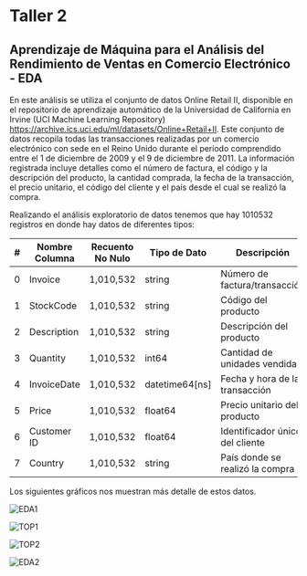 # Taller 2
## Aprendizaje de Máquina para el Análisis del Rendimiento de Ventas en Comercio Electrónico - EDA

En este análisis se utiliza el conjunto de datos Online Retail II, disponible en el repositorio de aprendizaje automático de la Universidad de California en Irvine (UCI Machine Learning Repository) https://archive.ics.uci.edu/ml/datasets/Online+Retail+II. Este conjunto de datos recopila todas las transacciones realizadas por un comercio electrónico con sede en el Reino Unido durante el período comprendido entre el 1 de diciembre de 2009 y el 9 de diciembre de 2011. La información registrada incluye detalles como el número de factura, el código y la descripción del producto, la cantidad comprada, la fecha de la transacción, el precio unitario, el código del cliente y el país desde el cual se realizó la compra.

Realizando el análisis exploratorio de datos tenemos que hay 1010532 registros en donde hay datos de diferentes tipos:

| # | Nombre Columna | Recuento No Nulo | Tipo de Dato | Descripción |
|---|----------------|------------------|--------------|-------------|
| 0 | Invoice | 1,010,532 | string | Número de factura/transacción |
| 1 | StockCode | 1,010,532 | string | Código del producto |
| 2 | Description | 1,010,532 | string | Descripción del producto |
| 3 | Quantity | 1,010,532 | int64 | Cantidad de unidades vendidas |
| 4 | InvoiceDate | 1,010,532 | datetime64[ns] | Fecha y hora de la transacción |
| 5 | Price | 1,010,532 | float64 | Precio unitario del producto |
| 6 | Customer ID | 1,010,532 | float64 | Identificador único del cliente |
| 7 | Country | 1,010,532 | string | País donde se realizó la compra |

Los siguientes gráficos nos muestran más detalle de estos datos.

![EDA1](https://github.com/user-attachments/assets/a0675dd5-c972-4875-b5f2-c3b717ff8d9a)

![TOP1](https://github.com/user-attachments/assets/9a9e3977-02d4-4acc-85be-273e6b3d3b41)

![TOP2](https://github.com/user-attachments/assets/89bc06c5-9a88-419a-989c-6aef8bb0364b)

![EDA2](https://github.com/user-attachments/assets/4f576a21-f5ad-4b8e-9535-cae969d4a1fb)
